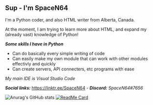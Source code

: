## Sup - I'm SpaceN64

I'm a Python coder, and also HTML writer from Alberta, Canada.

At the moment, I am trying to learn more about HTML, and expand my (already vast) knowledge of Python!

***Some skills I have in Python***
- Can do basically every simple writing of code
- Can easily make my own module that can work with other modules effectivly and quickly
- Can create servers, API connecters, etc programs with ease  

*My main IDE is Visual Studio Code*

***Social links:*** https://linktr.ee/SpaceN64 - ***Discord:*** *SpaceN64#7656*

![Anurag's GitHub stats](https://github-readme-stats.vercel.app/api?username=SpaceN64&theme=github_dark&show_icons=true)
[![ReadMe Card](https://github-readme-stats.vercel.app/api/top-langs?username=SpaceN64&show_icons=true&theme=github_dark&include_all_commits=true&count_private=true)]()
